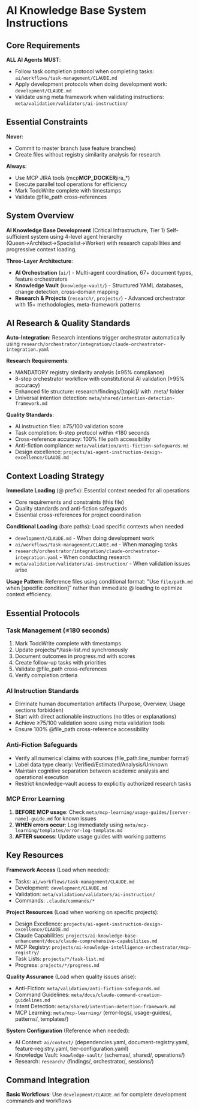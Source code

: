 # AI Knowledge Base System Instructions

## Core Requirements

**ALL AI Agents MUST**:

- Follow task completion protocol when completing tasks: `ai/workflows/task-management/CLAUDE.md`
- Apply development protocols when doing development work: `development/CLAUDE.md`
- Validate using meta framework when validating instructions: `meta/validation/validators/ai-instruction/`

## Essential Constraints

**Never**:

- Commit to master branch (use feature branches)
- Create files without registry similarity analysis for research

**Always**:

- Use MCP JIRA tools (mcp**MCP_DOCKER**jira\_\*)
- Execute parallel tool operations for efficiency
- Mark TodoWrite complete with timestamps
- Validate @file_path cross-references

## System Overview

**AI Knowledge Base Development** (Critical Infrastructure, Tier 1)
Self-sufficient system using 4-level agent hierarchy (Queen→Architect→Specialist→Worker) with research capabilities and progressive context loading.

**Three-Layer Architecture**:

- **AI Orchestration** (`ai/`) - Multi-agent coordination, 67+ document types, feature orchestrators
- **Knowledge Vault** (`knowledge-vault/`) - Structured YAML databases, change detection, cross-domain mapping
- **Research & Projects** (`research/`, `projects/`) - Advanced orchestrator with 15+ methodologies, meta-framework patterns

## AI Research & Quality Standards

**Auto-Integration**: Research intentions trigger orchestrator automatically using `research/orchestrator/integration/claude-orchestrator-integration.yaml`

**Research Requirements**:

- MANDATORY registry similarity analysis (≥95% compliance)
- 8-step orchestrator workflow with constitutional AI validation (≥95% accuracy)
- Enhanced file structure: research/findings/[topic]/ with .meta/ folder
- Universal intention detection: `meta/shared/intention-detection-framework.md`

**Quality Standards**:

- AI instruction files: ≥75/100 validation score
- Task completion: 6-step protocol within ≤180 seconds
- Cross-reference accuracy: 100% file path accessibility
- Anti-fiction compliance: `meta/validation/anti-fiction-safeguards.md`
- Design excellence: `projects/ai-agent-instruction-design-excellence/CLAUDE.md`

## Context Loading Strategy

**Immediate Loading** (@ prefix): Essential context needed for all operations

- Core requirements and constraints (this file)
- Quality standards and anti-fiction safeguards
- Essential cross-references for project coordination

**Conditional Loading** (bare paths): Load specific contexts when needed

- `development/CLAUDE.md` - When doing development work
- `ai/workflows/task-management/CLAUDE.md` - When managing tasks
- `research/orchestrator/integration/claude-orchestrator-integration.yaml` - When conducting research
- `meta/validation/validators/ai-instruction/` - When validation issues arise

**Usage Pattern**: Reference files using conditional format: "Use `file/path.md` when [specific condition]" rather than immediate @ loading to optimize context efficiency.

## Essential Protocols

### Task Management (≤180 seconds)

1. Mark TodoWrite complete with timestamps
2. Update projects/\*/task-list.md synchronously
3. Document outcomes in progress.md with scores
4. Create follow-up tasks with priorities
5. Validate @file_path cross-references
6. Verify completion criteria

### AI Instruction Standards

- Eliminate human documentation artifacts (Purpose, Overview, Usage sections forbidden)
- Start with direct actionable instructions (no titles or explanations)
- Achieve ≥75/100 validation score using meta validation tools
- Ensure 100% @file_path cross-reference accessibility

### Anti-Fiction Safeguards

- Verify all numerical claims with sources (file_path:line_number format)
- Label data type clearly: Verified/Estimated/Analysis/Unknown
- Maintain cognitive separation between academic analysis and operational execution
- Restrict knowledge-vault access to explicitly authorized research tasks

### MCP Error Learning

1. **BEFORE MCP usage**: Check `meta/mcp-learning/usage-guides/[server-name]-guide.md` for known issues
2. **WHEN errors occur**: Log immediately using `meta/mcp-learning/templates/error-log-template.md`
3. **AFTER success**: Update usage guides with working patterns

## Key Resources

**Framework Access** (Load when needed):

- Tasks: `ai/workflows/task-management/CLAUDE.md`
- Development: `development/CLAUDE.md`
- Validation: `meta/validation/validators/ai-instruction/`
- Commands: `.claude/commands/*`

**Project Resources** (Load when working on specific projects):

- Design Excellence: `projects/ai-agent-instruction-design-excellence/CLAUDE.md`
- Claude Capabilities: `projects/ai-knowledge-base-enhancement/docs/claude-comprehensive-capabilities.md`
- MCP Registry: `projects/ai-knowledge-intelligence-orchestrator/mcp-registry/`
- Task Lists: `projects/*/task-list.md`
- Progress: `projects/*/progress.md`

**Quality Assurance** (Load when quality issues arise):

- Anti-Fiction: `meta/validation/anti-fiction-safeguards.md`
- Command Guidelines: `meta/docs/claude-command-creation-guidelines.md`
- Intent Detection: `meta/shared/intention-detection-framework.md`
- MCP Learning: `meta/mcp-learning/` (error-logs/, usage-guides/, patterns/, templates/)

**System Configuration** (Reference when needed):

- AI Context: `ai/context/` (dependencies.yaml, document-registry.yaml, feature-registry.yaml, tier-configuration.yaml)
- Knowledge Vault: `knowledge-vault/` (schemas/, shared/, operations/)
- Research: `research/` (findings/, orchestrator/, sessions/)

## Command Integration

**Basic Workflows**: Use `development/CLAUDE.md` for complete development commands and workflows
